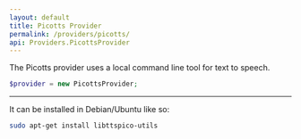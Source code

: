 ```yaml
---
layout: default
title: Picotts Provider
permalink: /providers/picotts/
api: Providers.PicottsProvider
---
```


The Picotts provider uses a local command line tool for text to speech.  

~~~php
$provider = new PicottsProvider;
~~~

---

It can be installed in Debian/Ubuntu like so:

~~~sh
sudo apt-get install libttspico-utils
~~~
